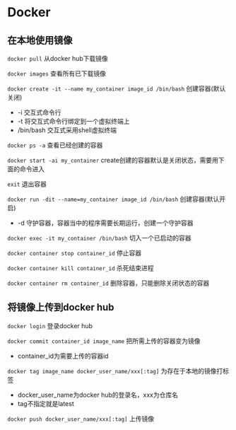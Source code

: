 # Docker

## 在本地使用镜像

`docker pull` 从docker hub下载镜像

`docker images` 查看所有已下载镜像

`docker create -it --name my_container image_id /bin/bash` 创建容器(默认关闭)

+ -i 交互式命令行
+ -t 将交互式命令行绑定到一个虚拟终端上
+ /bin/bash 交互式采用shell虚拟终端

`docker ps -a` 查看已经创建的容器

`docker start -ai my_container` create创建的容器默认是关闭状态，需要用下面的命令进入

`exit` 退出容器

`docker run -dit --name=my_container image_id /bin/bash` 创建容器(默认开启)

+ -d 守护容器，容器当中的程序需要长期运行，创建一个守护容器

`docker exec -it my_container /bin/bash` 切入一个已启动的容器

`docker container stop container_id` 停止容器

`docker container kill container_id` 杀死结束进程

`docker container rm container_id` 删除容器，只能删除关闭状态的容器

## 将镜像上传到docker hub

`docker login` 登录docker hub

`docker commit container_id image_name` 把所需上传的容器变为镜像

+ container_id为需要上传的容器id

`docker tag image_name docker_user_name/xxx[:tag]` 为存在于本地的镜像打标签

+ docker_user_name为docker hub的登录名，xxx为仓库名
+ tag不指定就是latest

`docker push docker_user_name/xxx[:tag]` 上传镜像

